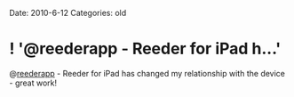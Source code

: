 Date: 2010-6-12
Categories: old

# ! '@reederapp - Reeder for iPad h...'

@<a href="http://twitter.com/reederapp" class="aktt_username">reederapp</a> - Reeder for iPad has changed my relationship with the device - great work!
